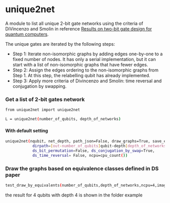 # unique2net

A module to list all unique 2-bit gate networks using the criteria of DiVincenzo and Smolin in 
reference [Results on two-bit gate design for quantum computers](https://arxiv.org/abs/cond-mat/9409111). 

The unique gates are iterated by the following steps:

- Step 1: 
    Iterate non-isomorphic graphs by adding edges one-by-one to a fixed number of nodes. 
    It has only a serial implementation, but it can start with a list of non-isomorphic graphs that 
    have fewer edges.
- Step 2:
    Assign the edges ordering to the non-isomorphic graphs from Step 1. 
    At this step, the relabelling qubit has already implemented.
- Step 3:
    Apply more criteria of Divincenzo and Smolin: time reversal and conjugation by swapping. 


### Get a list of 2-bit gates network
```sh
from unique2net import unique2net

L = unique2net(number_of_qubits, depth_of_networks)
```

#### With default setting
```sh
unique2net(nqubit, net_depth, path_json=False, draw_graphs=True, save_edges=True,
            dirpath=[out-number_of_qubits]qubit-depth[depth_of_networks],
            ds_bit_permutation=False, ds_conjugation_by_swap=True,
            ds_time_reversal= False, ncpu=cpu_count())
```

### Draw the graphs based on equivalence classes defined in DS paper
```sh
test_draw_by_equivalents(number_of_qubits,depth_of_networks,ncpu=4,images_per_row=4,dirpath='out')
```
the result for 4 qubits with depth 4 is shown in the folder example
